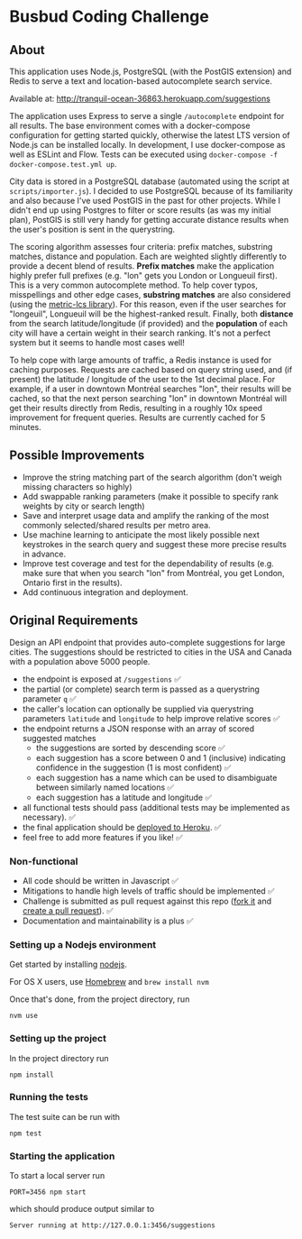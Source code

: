 # Busbud Coding Challenge

## About

This application uses Node.js, PostgreSQL (with the PostGIS extension) and Redis to serve a text and location-based autocomplete search service.

Available at: http://tranquil-ocean-36863.herokuapp.com/suggestions

The application uses Express to serve a single `/autocomplete` endpoint for all results. The base environment comes with a docker-compose configuration for getting started quickly, otherwise the latest LTS version of Node.js can be installed locally. In development, I use docker-compose as well as ESLint and Flow. Tests can be executed using `docker-compose -f docker-compose.test.yml up`.

City data is stored in a PostgreSQL database (automated using the script at `scripts/importer.js`). I decided to use PostgreSQL because of its familiarity and also because I've used PostGIS in the past for other projects. While I didn't end up using Postgres to filter or score results (as was my initial plan), PostGIS is still very handy for getting accurate distance results when the user's position is sent in the querystring.

The scoring algorithm assesses four criteria: prefix matches, substring matches, distance and population. Each are weighted slightly differently to provide a decent blend of results. **Prefix matches** make the application highly prefer full prefixes (e.g. "lon" gets you London or Longueuil first). This is a very common autocomplete method. To help cover typos, misspellings and other edge cases, **substring matches** are also considered (using the [metric-lcs library](https://www.npmjs.com/package/metric-lcs)). For this reason, even if the user searches for "longeuil", Longueuil will be the highest-ranked result. Finally, both **distance** from the search latitude/longitude (if provided) and the **population** of each city will have a certain weight in their search ranking. It's not a perfect system but it seems to handle most cases well!

To help cope with large amounts of traffic, a Redis instance is used for caching purposes. Requests are cached based on query string used, and (if present) the latitude / longitude of the user to the 1st decimal place. For example, if a user in downtown Montréal searches "lon", their results will be cached, so that the next person searching "lon" in downtown Montréal will get their results directly from Redis, resulting in a roughly 10x speed improvement for frequent queries. Results are currently cached for 5 minutes.


## Possible Improvements

- Improve the string matching part of the search algorithm (don't weigh missing characters so highly)
- Add swappable ranking parameters (make it possible to specify rank weights by city or search length)
- Save and interpret usage data and amplify the ranking of the most commonly selected/shared results per metro area.
- Use machine learning to anticipate the most likely possible next keystrokes in the search query and suggest these more precise results in advance.
- Improve test coverage and test for the dependability of results (e.g. make sure that when you search "lon" from Montréal, you get London, Ontario first in the results).
- Add continuous integration and deployment.


## Original Requirements

Design an API endpoint that provides auto-complete suggestions for large cities.
The suggestions should be restricted to cities in the USA and Canada with a population above 5000 people.

- the endpoint is exposed at `/suggestions` ✅
- the partial (or complete) search term is passed as a querystring parameter `q` ✅
- the caller's location can optionally be supplied via querystring parameters `latitude` and `longitude` to help improve relative scores ✅
- the endpoint returns a JSON response with an array of scored suggested matches
    - the suggestions are sorted by descending score ✅
    - each suggestion has a score between 0 and 1 (inclusive) indicating confidence in the suggestion (1 is most confident) ✅
    - each suggestion has a name which can be used to disambiguate between similarly named locations ✅
    - each suggestion has a latitude and longitude ✅
- all functional tests should pass (additional tests may be implemented as necessary). ✅
- the final application should be [deployed to Heroku](https://devcenter.heroku.com/articles/getting-started-with-nodejs). ✅
- feel free to add more features if you like! ✅

### Non-functional

- All code should be written in Javascript ✅
- Mitigations to handle high levels of traffic should be implemented ✅
- Challenge is submitted as pull request against this repo ([fork it](https://help.github.com/articles/fork-a-repo/) and [create a pull request](https://help.github.com/articles/creating-a-pull-request-from-a-fork/)). ✅
- Documentation and maintainability is a plus ✅


### Setting up a Nodejs environment

Get started by installing [nodejs](http://www.nodejs.org).

For OS X users, use [Homebrew](http://brew.sh) and `brew install nvm`

Once that's done, from the project directory, run

```
nvm use
```

### Setting up the project

In the project directory run

```
npm install
```

### Running the tests

The test suite can be run with

```
npm test
```

### Starting the application

To start a local server run

```
PORT=3456 npm start
```

which should produce output similar to

```
Server running at http://127.0.0.1:3456/suggestions
```
